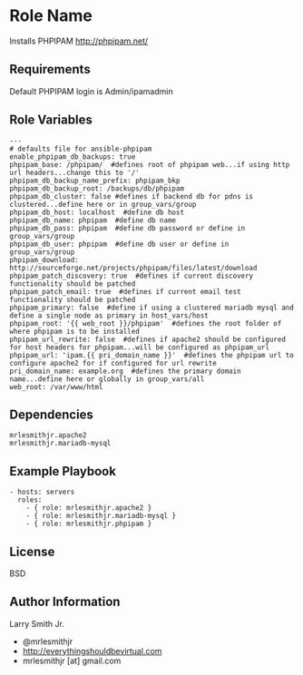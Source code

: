 Role Name
=========

Installs PHPIPAM http://phpipam.net/

Requirements
------------

Default PHPIPAM login is Admin/ipamadmin

Role Variables
--------------

````
---
# defaults file for ansible-phpipam
enable_phpipam_db_backups: true
phpipam_base: /phpipam/  #defines root of phpipam web...if using http url headers...change this to '/'
phpipam_db_backup_name_prefix: phpipam_bkp
phpipam_db_backup_root: /backups/db/phpipam
phpipam_db_cluster: false #defines if backend db for pdns is clustered...define here or in group_vars/group
phpipam_db_host: localhost  #define db host
phpipam_db_name: phpipam  #define db name
phpipam_db_pass: phpipam  #define db password or define in group_vars/group
phpipam_db_user: phpipam  #define db user or define in group_vars/group
phpipam_download: http://sourceforge.net/projects/phpipam/files/latest/download
phpipam_patch_discovery: true  #defines if current discovery functionality should be patched
phpipam_patch_email: true  #defines if current email test functionality should be patched
phpipam_primary: false  #define if using a clustered mariadb mysql and define a single node as primary in host_vars/host
phpipam_root: '{{ web_root }}/phpipam'  #defines the root folder of where phpipam is to be installed
phpipam_url_rewrite: false  #defines if apache2 should be configured for host headers for phpipam...will be configured as phpipam_url
phpipam_url: 'ipam.{{ pri_domain_name }}'  #defines the phpipam url to configure apache2 for if configured for url rewrite
pri_domain_name: example.org  #defines the primary domain name...define here or globally in group_vars/all
web_root: /var/www/html
````

Dependencies
------------
````
mrlesmithjr.apache2
mrlesmithjr.mariadb-mysql
````

Example Playbook
----------------

    - hosts: servers
      roles:
        - { role: mrlesmithjr.apache2 }
        - { role: mrlesmithjr.mariadb-mysql }
        - { role: mrlesmithjr.phpipam }

License
-------

BSD

Author Information
------------------

Larry Smith Jr.
- @mrlesmithjr
- http://everythingshouldbevirtual.com
- mrlesmithjr [at] gmail.com
